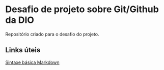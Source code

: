 # Desafio de projeto sobre Git/Github da DIO
Repositório criado para o desafio do projeto.

## Links úteis
[Sintaxe básica Markdown](https://www.markdownguide.org/cheat-sheet/)
